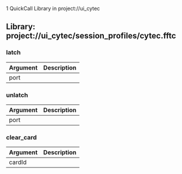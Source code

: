 1 QuickCall Library in project://ui_cytec
## Library: project://ui_cytec/session_profiles/cytec.fftc
### latch

Argument | Description
------------ | -------------
port | 
### unlatch

Argument | Description
------------ | -------------
port | 
### clear_card

Argument | Description
------------ | -------------
cardId | 
